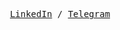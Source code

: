 <p align="center">
  <samp>
    <a href="https://linkedin.com/in/tripplicate">LinkedIn</a> /
    <a href="https://t.me/tripplicate">Telegram</a>
  </samp>
</p>
